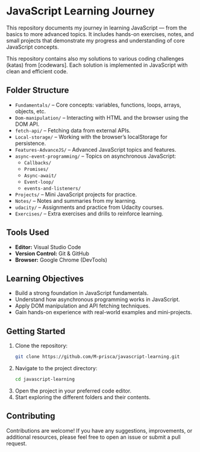 # JavaScript Learning Journey

This repository documents my journey in learning JavaScript — from the basics to more advanced topics. It includes hands-on exercises, notes, and small projects that demonstrate my progress and understanding of core JavaScript concepts.

This repository contains also my solutions to various coding challenges (katas) from [codewars]. Each solution is implemented in JavaScript with clean and efficient code.

## Folder Structure

- `Fundamentals/` – Core concepts: variables, functions, loops, arrays, objects, etc.
- `Dom-manipulation/` – Interacting with HTML and the browser using the DOM API.
- `fetch-api/` – Fetching data from external APIs.
- `Local-storage/` – Working with the browser’s localStorage for persistence.
- `Features-AdvanceJS/` – Advanced JavaScript topics and features.
- `async-event-programming/` – Topics on asynchronous JavaScript:
  - `Callbacks/`
  - `Promises/`
  - `Async-await/`
  - `Event-loop/`
  - `events-and-listeners/`
- `Projects/` – Mini JavaScript projects for practice.
- `Notes/` – Notes and summaries from my learning.
- `udacity/` – Assignments and practice from Udacity courses.
- `Exercises/` – Extra exercises and drills to reinforce learning.

## Tools Used

- **Editor:** Visual Studio Code
- **Version Control:** Git & GitHub
- **Browser:** Google Chrome (DevTools)

## Learning Objectives

- Build a strong foundation in JavaScript fundamentals.
- Understand how asynchronous programming works in JavaScript.
- Apply DOM manipulation and API fetching techniques.
- Gain hands-on experience with real-world examples and mini-projects.

## Getting Started

1. Clone the repository:
   ```bash
   git clone https://github.com/M-prisca/javascript-learning.git
   ```
2. Navigate to the project directory:
   ```bash
   cd javascript-learning
   ```
3. Open the project in your preferred code editor.
4. Start exploring the different folders and their contents.

## Contributing

Contributions are welcome! If you have any suggestions, improvements, or additional resources, please feel free to open an issue or submit a pull request.
